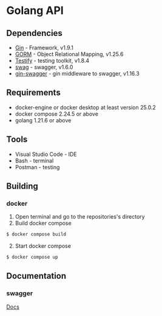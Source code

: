 # Golang API

## Dependencies

- [Gin](https://github.com/gin-gonic/gin) - Framework, v1.9.1
- [GORM](gorm.io/gorm) - Object Relational Mapping, v1.25.6
- [Testify](github.com/stretchr/testify) - testing toolkit, v1.8.4
- [swag](github.com/swaggo/swag) - swagger, v1.6.0
- [gin-swagger](github.com/swaggo/swag) - gin middleware to swagger, v1.16.3
  
## Requirements
- docker-engine or docker desktop at least version 25.0.2
- docker compose 2.24.5 or above
- golang 1.21.6 or above

## Tools
- Visual Studio Code - IDE
- Bash - terminal
- Postman - testing

## Building
### docker
1. Open terminal and go to the repositories's directory
2. Build docker compose
```bash
$ docker compose build
```
2. Start docker compose
```bash
$ docker compose up
```
## Documentation
### swagger
[Docs](http://localhost:8080/docs/index.html)
